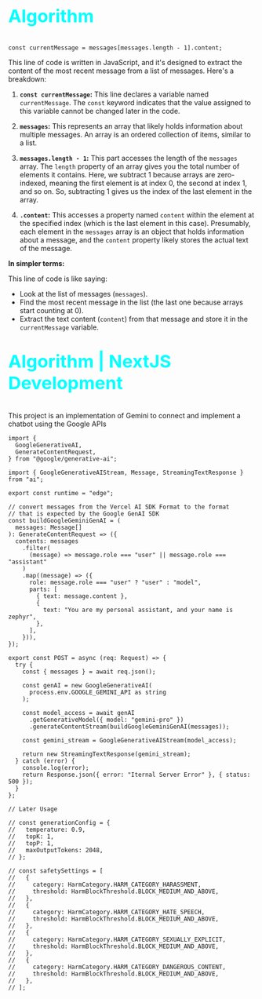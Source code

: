 # <p style = "color: cyan; font-size: 36px; ">Algorithm</p>

```TS
const currentMessage = messages[messages.length - 1].content;
```

This line of code is written in JavaScript, and it's designed to extract the content of the most recent message from a list of messages. Here's a breakdown:

1. **`const currentMessage`:** This line declares a variable named `currentMessage`. The `const` keyword indicates that the value assigned to this variable cannot be changed later in the code.

2. **`messages`:** This represents an array that likely holds information about multiple messages. An array is an ordered collection of items, similar to a list.

3. **`messages.length - 1`:** This part accesses the length of the `messages` array. The `length` property of an array gives you the total number of elements it contains. Here, we subtract 1 because arrays are zero-indexed, meaning the first element is at index 0, the second at index 1, and so on. So, subtracting 1 gives us the index of the last element in the array.

4. **`.content`:** This accesses a property named `content` within the element at the specified index (which is the last element in this case). Presumably, each element in the `messages` array is an object that holds information about a message, and the `content` property likely stores the actual text of the message.

**In simpler terms:**

This line of code is like saying:

* Look at the list of messages (`messages`).
* Find the most recent message in the list (the last one because arrays start counting at 0).
* Extract the text content (`content`) from that message and store it in the `currentMessage` variable.

# <p style = "color: cyan; font-size: 36px; ">Algorithm | NextJS Development</p>

This project is an implementation of Gemini to connect and implement a chatbot using the Google APIs

```TS
import {
  GoogleGenerativeAI,
  GenerateContentRequest,
} from "@google/generative-ai";

import { GoogleGenerativeAIStream, Message, StreamingTextResponse } from "ai";

export const runtime = "edge";

// convert messages from the Vercel AI SDK Format to the format
// that is expected by the Google GenAI SDK
const buildGoogleGeminiGenAI = (
  messages: Message[]
): GenerateContentRequest => ({
  contents: messages
    .filter(
      (message) => message.role === "user" || message.role === "assistant"
    )
    .map((message) => ({
      role: message.role === "user" ? "user" : "model",
      parts: [
        { text: message.content },
        {
          text: "You are my personal assistant, and your name is zephyr",
        },
      ],
    })),
});

export const POST = async (req: Request) => {
  try {
    const { messages } = await req.json();

    const genAI = new GoogleGenerativeAI(
      process.env.GOOGLE_GEMINI_API as string
    );

    const model_access = await genAI
      .getGenerativeModel({ model: "gemini-pro" })
      .generateContentStream(buildGoogleGeminiGenAI(messages));

    const gemini_stream = GoogleGenerativeAIStream(model_access);

    return new StreamingTextResponse(gemini_stream);
  } catch (error) {
    console.log(error);
    return Response.json({ error: "Iternal Server Error" }, { status: 500 });
  }
};

// Later Usage

// const generationConfig = {
//   temperature: 0.9,
//   topK: 1,
//   topP: 1,
//   maxOutputTokens: 2048,
// };

// const safetySettings = [
//   {
//     category: HarmCategory.HARM_CATEGORY_HARASSMENT,
//     threshold: HarmBlockThreshold.BLOCK_MEDIUM_AND_ABOVE,
//   },
//   {
//     category: HarmCategory.HARM_CATEGORY_HATE_SPEECH,
//     threshold: HarmBlockThreshold.BLOCK_MEDIUM_AND_ABOVE,
//   },
//   {
//     category: HarmCategory.HARM_CATEGORY_SEXUALLY_EXPLICIT,
//     threshold: HarmBlockThreshold.BLOCK_MEDIUM_AND_ABOVE,
//   },
//   {
//     category: HarmCategory.HARM_CATEGORY_DANGEROUS_CONTENT,
//     threshold: HarmBlockThreshold.BLOCK_MEDIUM_AND_ABOVE,
//   },
// ];
```
